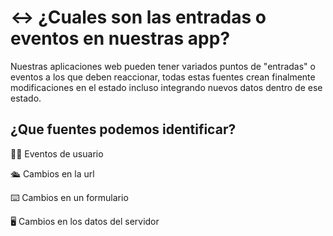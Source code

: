 


# ↔️ ¿Cuales son las entradas o eventos en nuestras app?

Nuestras aplicaciones web pueden tener variados puntos de "entradas" o eventos a los que deben reaccionar, todas estas fuentes crean finalmente modificaciones en el estado incluso integrando nuevos datos dentro de ese estado.

## ¿Que fuentes podemos identificar?

🧑‍💻 Eventos de usuario

🛳 Cambios en la url

⌨️ Cambios en un formulario

🖥 Cambios en los datos del servidor